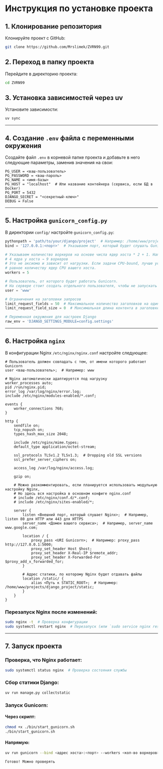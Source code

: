# Инструкция по установке проекта

## 1. Клонирование репозитория
Клонируйте проект с GitHub:

```bash
git clone https://github.com/Mrslimek/ZVRN99.git
```

## 2. Переход в папку проекта
Перейдите в директорию проекта:

```bash
cd ZVRN99
```

## 3. Установка зависимостей через uv
Установите зависимости:

```bash
uv sync
```

---

## 4. Создание `.env` файла с переменными окружения
Создайте файл `.env` в корневой папке проекта и добавьте в него следующие параметры, заменив значения на свои:

```env
PG_USER = <ваш-пользователь>
PG_PASSWORD = <ваш-пароль>
PG_NAME = <имя-базы>
PG_HOST = "localhost"  # Или название контейнера (сервиса, если БД в Docker)
PG_PORT = 5432
DJANGO_SECRET = "<секретный-ключ>"
DEBUG = False
```

---

## 5. Настройка `gunicorn_config.py`
В директории `config/` настройте `gunicorn_config.py`:

```python
pythonpath = 'path/to/your/django/project'  # Например: /home/www/projects/django_project
bind = '127.0.0.1:<порт>'  # Указываем порт, который будет слушать Gunicorn, например 127.0.0.1:8000

# Указываем количество воркеров на основе числа ядер хоста * 2 + 1. Например:
# 4 ядра у хоста → 9 воркеров
# Это не аксиома и зависит от нагрузки. Если задачи CPU-bound, лучше установить количество воркеров 
# равное количеству ядер CPU вашего хоста.
workers = 5

# Пользователь, от которого будет работать Gunicorn.
# На сервере стоит создать отдельного пользователя, чтобы не запускать от root.
user = 'www'

# Ограничения на заголовки запросов
limit_request_fields = 50  # Максимальное количество заголовков на один запрос
limit_request_field_size = 0  # Максимальная длина контента в заголовке (0 = без ограничений)

# Переменная окружения для настроек Django
raw_env = 'DJANGO_SETTINGS_MODULE=config.settings'
```

---

## 6. Настройка `nginx`
В конфигурации Nginx `/etc/nginx/nginx.conf` настройте следующее:

```nginx
# Пользователь должен совпадать с тем, от имени которого работает Gunicorn
user <ваш-пользователь>;  # Например: www

# Nginx автоматически адаптируется под нагрузку
worker_processes auto;
pid /run/nginx.pid;
error_log /var/log/nginx/error.log;
include /etc/nginx/modules-enabled/*.conf;

events {
    worker_connections 768;
}

http {
    sendfile on;
    tcp_nopush on;
    types_hash_max_size 2048;

    include /etc/nginx/mime.types;
    default_type application/octet-stream;

    ssl_protocols TLSv1.2 TLSv1.3;  # Dropping old SSL versions
    ssl_prefer_server_ciphers on;

    access_log /var/log/nginx/access.log;

    gzip on;

    # Можно разкомментировать, если планируется использовать модульную настройку Nginx,
    # Но здесь вся настройка в основном конфиге nginx.conf
    # include /etc/nginx/conf.d/*.conf;
    # include /etc/nginx/sites-enabled/*;

    server {
        listen <Внешний порт, который слушает Nginx>;  # Например, listen 80 для HTTP или 443 для HTTPS
        server_name <Домен вашего сервиса>;  # Например, server_name www.google.com;

        location / {
            proxy_pass <URI Gunicorn>;  # Например: proxy_pass http://127.0.0.1:5000;
            proxy_set_header Host $host;
            proxy_set_header X-Real-IP $remote_addr;
            proxy_set_header X-Forwarded-For $proxy_add_x_forwarded_for;
        }

        # Адрес статики, по которому Nginx будет отдавать файлы
        location /static/ {
            alias <Путь к STATIC_ROOT>;  # Например: /home/www/projects/django_project/static;
        }
    }
}
```

### Перезапуск Nginx после изменений:
```bash
sudo nginx -t  # Проверка конфигурации
sudo systemctl restart nginx  # Перезапуск (или `sudo service nginx restart` для старых систем)
```

---

## 7. Запуск проекта

### Проверка, что Nginx работает:
```bash
sudo systemctl status nginx  # Проверка состояния службы
```

### Сбор статики Django:
```bash
uv run manage.py collectstatic
```

### Запуск Gunicorn:
#### Через скрипт:
```bash
chmod +x ./bin/start_gunicorn.sh
./bin/start_gunicorn.sh
```

#### Напрямую:
```bash
uv run gunicorn --bind <адрес хоста>:<порт> --workers <кол-во воркеров> --log-level info --access-logfile access.log --error-logfile error.log config.wsgi
```

```Готово! Можно проверять```